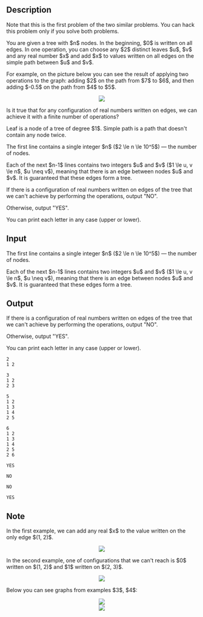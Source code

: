 ## Description

<div><p><span class="tex-font-style-bf">Note that this is the first problem of the two similar problems. You can hack this problem only if you solve both problems.</span></p><p>You are given a tree with $n$ nodes. In the beginning, $0$ is written on all edges. In one operation, you can choose any $2$ distinct <span class="tex-font-style-bf">leaves</span> $u$, $v$ and any <span class="tex-font-style-bf">real</span> number $x$ and add $x$ to values written on all edges on the simple path between $u$ and $v$.</p><p>For example, on the picture below you can see the result of applying two operations to the graph: adding $2$ on the path from $7$ to $6$, and then adding $-0.5$ on the path from $4$ to $5$. </p><center> <img class="tex-graphics" src="file://Eitu006j.png" style="max-width: 100.0%;max-height: 100.0%;"> </center><p>Is it true that for any configuration of real numbers written on edges, we can achieve it with a finite number of operations?</p><p>Leaf is a node of a tree of degree $1$. Simple path is a path that doesn't contain any node twice.</p></div><div class="input-specification"><p>The first line contains a single integer $n$ ($2 \le n \le 10^5$)&nbsp;— the number of nodes.</p><p>Each of the next $n-1$ lines contains two integers $u$ and $v$ ($1 \le u, v \le n$, $u \neq v$), meaning that there is an edge between nodes $u$ and $v$. It is guaranteed that these edges form a tree.</p></div><div class="output-specification"><p>If there is a configuration of real numbers written on edges of the tree that we can't achieve by performing the operations, output "<span class="tex-font-style-tt">NO</span>". </p><p>Otherwise, output "<span class="tex-font-style-tt">YES</span>". </p><p>You can print each letter in any case (upper or lower).</p></div>

## Input

<p>The first line contains a single integer $n$ ($2 \le n \le 10^5$)&nbsp;— the number of nodes.</p><p>Each of the next $n-1$ lines contains two integers $u$ and $v$ ($1 \le u, v \le n$, $u \neq v$), meaning that there is an edge between nodes $u$ and $v$. It is guaranteed that these edges form a tree.</p>

## Output

<p>If there is a configuration of real numbers written on edges of the tree that we can't achieve by performing the operations, output "<span class="tex-font-style-tt">NO</span>". </p><p>Otherwise, output "<span class="tex-font-style-tt">YES</span>". </p><p>You can print each letter in any case (upper or lower).</p>





```input1
2
1 2
```




```input2
3
1 2
2 3
```




```input3
5
1 2
1 3
1 4
2 5
```




```input4
6
1 2
1 3
1 4
2 5
2 6
```




```output1
YES
```




```output2
NO
```




```output3
NO
```




```output4
YES
```



## Note

<p>In the first example, we can add any real $x$ to the value written on the only edge $(1, 2)$.</p><center> <img class="tex-graphics" src="file://aV95oqpt.png" style="max-width: 100.0%;max-height: 100.0%;"> </center><p>In the second example, one of configurations that we can't reach is $0$ written on $(1, 2)$ and $1$ written on $(2, 3)$.</p><center> <img class="tex-graphics" src="file://fodlpDBv.png" style="max-width: 100.0%;max-height: 100.0%;"> </center><p>Below you can see graphs from examples $3$, $4$:</p><center> <img class="tex-graphics" src="file://OLWTFgzs.png" style="max-width: 100.0%;max-height: 100.0%;"> </center><center> <img class="tex-graphics" src="file://H5k7XDK1.png" style="max-width: 100.0%;max-height: 100.0%;"> </center>
